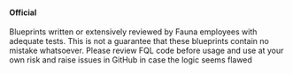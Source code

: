 #### Official
Blueprints written or extensively reviewed by Fauna employees with adequate tests.
This is not a guarantee that these blueprints contain no mistake whatsoever.
Please review FQL code before usage and use at your own risk and raise issues in GitHub in case the logic seems flawed